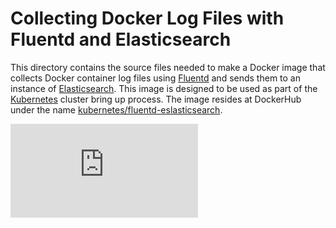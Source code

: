 # Collecting Docker Log Files with Fluentd and Elasticsearch
This directory contains the source files needed to make a Docker image
that collects Docker container log files using [Fluentd](http://www.fluentd.org/)
and sends them to an instance of [Elasticsearch](http://www.elasticsearch.org/).
This image is designed to be used as part of the [Kubernetes](https://github.com/GoogleCloudPlatform/kubernetes)
cluster bring up process. The image resides at DockerHub under the name
[kubernetes/fluentd-eslasticsearch](https://registry.hub.docker.com/u/kubernetes/fluentd-elasticsearch/).


[![Analytics](https://kubernetes-site.appspot.com/UA-36037335-10/GitHub/cluster/addons/fluentd-elasticsearch/fluentd-es-image/README.md?pixel)]()

